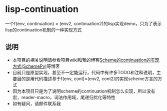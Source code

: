 lisp-continuation
=================

一个f(env, continuation) = (env2, continuation2)的lisp实现demo，只为了表示lisp的continuation机制的一种实现方式

## 说明
* 本项目的相关说明请参看项目wiki和我的博客[Scheme的continuation的实现方式(SchemePy)](http://www.zoowii.com/2014/01/schemecontinuationschemepy.html)等博客
* 目前只是原型实现，甚至不一定能运行，代码中有许多TODO和注释说明，主要目的是用代码描述基于f(env, cont)=(env2, cont2)的实现scheme方言的方式
* 因为本项目只是为了说明scheme的continuation机制怎么实现，所以没有宏，reader-macro，词法作用域，尾递归优化等特性
* 如有疑问，请邮件联系我
